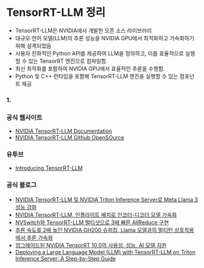 # TensorRT-LLM 정리 #

  * TensorRT-LLM은 NVIDIA에서 개발한 오픈 소스 라이브러리
  * 대규모 언어 모델(LLM)의 추론 성능을 NVIDIA GPU에서 최적화하고 가속화하기 위해 설계되었음
  * 사용자 친화적인 Python API를 제공하여 LLM을 정의하고, 이를 효율적으로 실행할 수 있는 TensorRT 엔진으로 컴파일함.
  * 최신 최적화를 포함하여 NVIDIA GPU에서 효율적인 추론을 수행함.
  * Python 및 C++ 런타임을 포함해 TensorRT-LLM 엔진을 실행할 수 있는 컴포넌트 제공

### 1.  ###




### 공식 웹사이트 ###

* [NVIDIA TensorRT-LLM Documentation](https://docs.nvidia.com/tensorrt-llm/index.html)
* [NVIDIA TensorRT-LLM Github OpenSOurce](https://github.com/NVIDIA/TensorRT-LLM)

### 유투브 ###

* [Introducing TensorRT-LLM](https://youtu.be/hhhvZdkxsCE)


### 공식 블로그 ###
  
* [NVIDIA TensorRT-LLM 및 NVIDIA Triton Inference Server로 Meta Llama 3 성능 강화](https://developer.nvidia.com/ko-kr/blog/turbocharging-meta-llama-3-performance-with-nvidia-tensorrt-llm-and-nvidia-triton-inference-server/)
* [NVIDIA TensorRT-LLM, 인플라이트 배치로 인코더-디코더 모델 가속화](https://developer.nvidia.com/ko-kr/blog/nvidia-tensorrt-llm-now-accelerates-encoder-decoder-models-with-in-flight-batching/)
* [NVSwitch와 TensorRT-LLM 멀티샷으로 3배 빠른 AllReduce 구현](https://developer.nvidia.com/ko-kr/blog/3x-faster-allreduce-with-nvswitch-and-tensorrt-llm-multishot/)
* [추론 속도를 2배 높인 NVIDIA GH200 슈퍼칩, Llama 모델과의 멀티턴 상호작용에서 추론 가속화](https://developer.nvidia.com/ko-kr/blog/nvidia-gh200-superchip-accelerates-inference-by-2x-in-multiturn-interactions-with-llama-models/)
* [업그레이드된 NVIDIA TensorRT 10.0의 사용성, 성능, AI 모델 지원](https://developer.nvidia.com/ko-kr/blog/nvidia-tensorrt-10-0-upgrades-usability-performance-and-ai-model-support/)
* [Deploying a Large Language Model (LLM) with TensorRT-LLM on Triton Inference Server: A Step-by-Step Guide](https://medium.com/trendyol-tech/deploying-a-large-language-model-llm-with-tensorrt-llm-on-triton-inference-server-a-step-by-step-d53fccc856fa)
